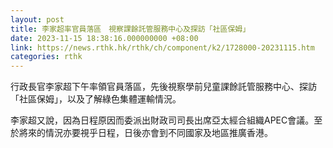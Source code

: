 ```yaml
---
layout: post
title: 李家超率官員落區　視察課餘託管服務中心及探訪「社區保姆」
date: 2023-11-15 18:38:16.000000000 +08:00
link: https://news.rthk.hk/rthk/ch/component/k2/1728000-20231115.htm
categories: rthk
---
```


行政長官李家超下午率領官員落區，先後視察學前兒童課餘託管服務中心、探訪「社區保姆」，以及了解綠色集體運輸情況。

李家超又說，因為日程原因而委派出財政司司長出席亞太經合組織APEC會議。至於將來的情況亦要視乎日程，日後亦會到不同國家及地區推廣香港。
